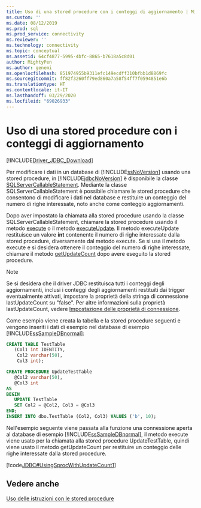 ```yaml
---
title: Uso di una stored procedure con i conteggi di aggiornamento | Microsoft Docs
ms.custom: ''
ms.date: 08/12/2019
ms.prod: sql
ms.prod_service: connectivity
ms.reviewer: ''
ms.technology: connectivity
ms.topic: conceptual
ms.assetid: 64cf4877-5995-4bfc-8865-b7618a5c8d01
author: MightyPen
ms.author: genemi
ms.openlocfilehash: 851974955b9311efc149ecdff310bfbb1d8869fc
ms.sourcegitcommit: ff82f3260ff79ed860a7a58f54ff7f0594851e6b
ms.translationtype: HT
ms.contentlocale: it-IT
ms.lasthandoff: 03/29/2020
ms.locfileid: "69026933"
---
```

# <a name="using-a-stored-procedure-with-an-update-count"></a>Uso di una stored procedure con i conteggi di aggiornamento

[!INCLUDE[Driver_JDBC_Download](../../includes/driver_jdbc_download.md)]

Per modificare i dati in un database di [!INCLUDE[ssNoVersion](../../includes/ssnoversion-md.md)] usando una stored procedure, in [!INCLUDE[jdbcNoVersion](../../includes/jdbcnoversion_md.md)] è disponibile la classe [SQLServerCallableStatement](../../connect/jdbc/reference/sqlservercallablestatement-class.md). Mediante la classe SQLServerCallableStatement è possibile chiamare le stored procedure che consentono di modificare i dati nel database e restituire un conteggio del numero di righe interessate, noto anche come conteggio aggiornamenti.

Dopo aver impostato la chiamata alla stored procedure usando la classe SQLServerCallableStatement, chiamare la stored procedure usando il metodo [execute](../../connect/jdbc/reference/execute-method-sqlserverstatement.md) o il metodo [executeUpdate](../../connect/jdbc/reference/executeupdate-method-sqlserverstatement.md). Il metodo executeUpdate restituisce un valore **int** contenente il numero di righe interessate dalla stored procedure, diversamente dal metodo execute. Se si usa il metodo execute e si desidera ottenere il conteggio del numero di righe interessate, chiamare il metodo [getUpdateCount](../../connect/jdbc/reference/getupdatecount-method-sqlserverstatement.md) dopo avere eseguito la stored procedure.

> [!NOTE]  
> Se si desidera che il driver JDBC restituisca tutti i conteggi degli aggiornamenti, inclusi i conteggi degli aggiornamenti restituiti dai trigger eventualmente attivati, impostare la proprietà della stringa di connessione lastUpdateCount su "false". Per altre informazioni sulla proprietà lastUpdateCount, vedere [Impostazione delle proprietà di connessione](../../connect/jdbc/setting-the-connection-properties.md).

Come esempio viene creata la tabella e la stored procedure seguenti e vengono inseriti i dati di esempio nel database di esempio [!INCLUDE[ssSampleDBnormal](../../includes/sssampledbnormal_md.md)]:

```sql
CREATE TABLE TestTable
   (Col1 int IDENTITY,
    Col2 varchar(50),
    Col3 int);  

CREATE PROCEDURE UpdateTestTable  
   @Col2 varchar(50),  
   @Col3 int  
AS  
BEGIN  
   UPDATE TestTable  
   SET Col2 = @Col2, Col3 = @Col3  
END;  
INSERT INTO dbo.TestTable (Col2, Col3) VALUES ('b', 10);  
```

Nell'esempio seguente viene passata alla funzione una connessione aperta al database di esempio [!INCLUDE[ssSampleDBnormal](../../includes/sssampledbnormal_md.md)], il metodo execute viene usato per la chiamata alla stored procedure UpdateTestTable, quindi viene usato il metodo getUpdateCount per restituire un conteggio delle righe interessate dalla stored procedure.

[!code[JDBC#UsingSprocWithUpdateCount1](../../connect/jdbc/codesnippet/Java/using-a-stored-procedure_0_1.java)]

## <a name="see-also"></a>Vedere anche

[Uso delle istruzioni con le stored procedure](../../connect/jdbc/using-statements-with-stored-procedures.md)
